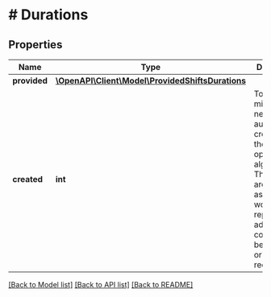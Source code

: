 # # Durations

## Properties

Name | Type | Description | Notes
------------ | ------------- | ------------- | -------------
**provided** | [**\OpenAPI\Client\Model\ProvidedShiftsDurations**](ProvidedShiftsDurations.md) |  |
**created** | **int** | Total minutes of new shifts automatically created by the optimization algorithm. These shifts are always assigned to workers and represent additional coverage beyond your original request. |

[[Back to Model list]](../../README.md#models) [[Back to API list]](../../README.md#endpoints) [[Back to README]](../../README.md)
